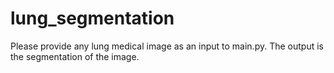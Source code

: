 # lung_segmentation
Please provide any lung medical image as an input to main.py. The output is the segmentation of the image. 
